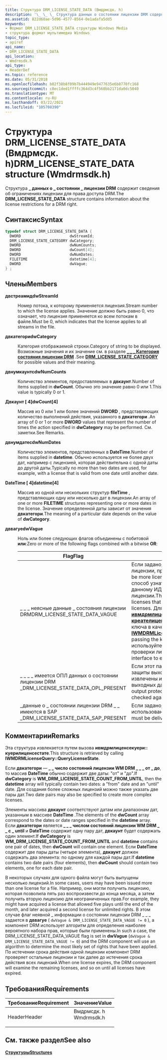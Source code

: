 ```yaml
---
title: Структура DRM_LICENSE_STATE_DATA (Вмдрмсдк. h)
description: '\_ \_ \_ Структура данных о состоянии лицензии DRM содержит сведения об ограничениях лицензии для права доступа DRM.'
ms.assetid: 822d60ae-5d96-4577-8564-0e1adafa5dd5
keywords:
- Формат DRM_LICENSE_STATE_DATA структуры Windows Media
- структура формат мультимедиа Windows
topic_type:
- apiref
api_name:
- DRM_LICENSE_STATE_DATA
api_location:
- Wmdrmsdk.h
api_type:
- HeaderDef
ms.topic: reference
ms.date: 05/31/2018
ms.openlocfilehash: b02f38b8f09b7b444949e9477635e6b8770fc168
ms.sourcegitcommit: c8ec1ded1ffffc364d3c4f560bb2171da0dc5040
ms.translationtype: MT
ms.contentlocale: ru-RU
ms.lasthandoff: 03/22/2021
ms.locfileid: "105708390"
---
```

# <a name="drm_license_state_data-structure-wmdrmsdkh"></a><span data-ttu-id="da16c-105">Структура DRM_LICENSE_STATE_DATA (Вмдрмсдк. h)</span><span class="sxs-lookup"><span data-stu-id="da16c-105">DRM_LICENSE_STATE_DATA structure (Wmdrmsdk.h)</span></span>

<span data-ttu-id="da16c-106">Структура **\_ данных о \_ состоянии \_ лицензии DRM** содержит сведения об ограничениях лицензии для права доступа DRM.</span><span class="sxs-lookup"><span data-stu-id="da16c-106">The **DRM\_LICENSE\_STATE\_DATA** structure contains information about the license restrictions for a DRM right.</span></span>

## <a name="syntax"></a><span data-ttu-id="da16c-107">Синтаксис</span><span class="sxs-lookup"><span data-stu-id="da16c-107">Syntax</span></span>


```C++
typedef struct DRM_LICENSE_STATE_DATA {
  DWORD                      dwStreamId;
  DRM_LICENSE_STATE_CATEGORY dwCategory;
  DWORD                      dwNumCounts;
  DWORD                      dwCount[4];
  DWORD                      dwNumDates;
  FILETIME                   datetime[4];
  DWORD                      dwVague;
} ;
```



## <a name="members"></a><span data-ttu-id="da16c-108">Члены</span><span class="sxs-lookup"><span data-stu-id="da16c-108">Members</span></span>

<dl> <dt>

<span data-ttu-id="da16c-109">**двстреамид**</span><span class="sxs-lookup"><span data-stu-id="da16c-109">**dwStreamId**</span></span>
</dt> <dd>

<span data-ttu-id="da16c-110">Номер потока, к которому применяется лицензия.</span><span class="sxs-lookup"><span data-stu-id="da16c-110">Stream number to which the license applies.</span></span> <span data-ttu-id="da16c-111">Значение должно быть равно 0, что означает, что лицензия применяется ко всем потокам в файле.</span><span class="sxs-lookup"><span data-stu-id="da16c-111">Must be 0, which indicates that the license applies to all streams in the file.</span></span>

</dd> <dt>

<span data-ttu-id="da16c-112">**двкатегори**</span><span class="sxs-lookup"><span data-stu-id="da16c-112">**dwCategory**</span></span>
</dt> <dd>

<span data-ttu-id="da16c-113">Категория отображаемой строки.</span><span class="sxs-lookup"><span data-stu-id="da16c-113">Category of string to be displayed.</span></span> <span data-ttu-id="da16c-114">Возможные значения и их значение см. в разделе [**\_ \_ \_ Категория состояния лицензии DRM**](drmdrm-license-state-category.md) .</span><span class="sxs-lookup"><span data-stu-id="da16c-114">See [**DRM\_LICENSE\_STATE\_CATEGORY**](drmdrm-license-state-category.md) for possible values and their meaning.</span></span>

</dd> <dt>

<span data-ttu-id="da16c-115">**двнумкаунтс**</span><span class="sxs-lookup"><span data-stu-id="da16c-115">**dwNumCounts**</span></span>
</dt> <dd>

<span data-ttu-id="da16c-116">Количество элементов, предоставляемых в **двкаунт**.</span><span class="sxs-lookup"><span data-stu-id="da16c-116">Number of items supplied in **dwCount**.</span></span> <span data-ttu-id="da16c-117">Обычно это значение равно 0 или 1.</span><span class="sxs-lookup"><span data-stu-id="da16c-117">This value is typically 0 or 1.</span></span>

</dd> <dt>

<span data-ttu-id="da16c-118">**Двкаунт \[ 4\]**</span><span class="sxs-lookup"><span data-stu-id="da16c-118">**dwCount\[4\]**</span></span>
</dt> <dd>

<span data-ttu-id="da16c-119">Массив из 0 или 1 или более значений **DWORD** , представляющих количество выполнений действия, указанного в **двкатегори** .</span><span class="sxs-lookup"><span data-stu-id="da16c-119">An array of 0 or 1 or more **DWORD** values that represent the number of times the action specified in **dwCategory** may be performed.</span></span> <span data-ttu-id="da16c-120">См. заметки.</span><span class="sxs-lookup"><span data-stu-id="da16c-120">See Remarks.</span></span>

</dd> <dt>

<span data-ttu-id="da16c-121">**двнумдатес**</span><span class="sxs-lookup"><span data-stu-id="da16c-121">**dwNumDates**</span></span>
</dt> <dd>

<span data-ttu-id="da16c-122">Количество элементов, представленных в **DateTime**.</span><span class="sxs-lookup"><span data-stu-id="da16c-122">Number of items supplied in **datetime**.</span></span> <span data-ttu-id="da16c-123">Обычно используется не более двух дат, например с лицензией, которая действительна с одной даты до другой даты.</span><span class="sxs-lookup"><span data-stu-id="da16c-123">Typically no more than two dates are used, for example, with a license that is valid from one date until another date.</span></span>

</dd> <dt>

<span data-ttu-id="da16c-124">**DateTime \[ 4\]**</span><span class="sxs-lookup"><span data-stu-id="da16c-124">**datetime\[4\]**</span></span>
</dt> <dd>

<span data-ttu-id="da16c-125">Массив из одной или нескольких структур **fileTime** , представляющих одну или несколько дат в лицензии.</span><span class="sxs-lookup"><span data-stu-id="da16c-125">An array of one or more **FILETIME** structures representing one or more dates in the license.</span></span> <span data-ttu-id="da16c-126">Значение определенной даты зависит от значения **двкатегори**.</span><span class="sxs-lookup"><span data-stu-id="da16c-126">The meaning of a particular date depends on the value of **dwCategory**.</span></span>

</dd> <dt>

<span data-ttu-id="da16c-127">**дввагуе**</span><span class="sxs-lookup"><span data-stu-id="da16c-127">**dwVague**</span></span>
</dt> <dd>

<span data-ttu-id="da16c-128">Ноль или более следующих флагов объединены с побитовой **или**:</span><span class="sxs-lookup"><span data-stu-id="da16c-128">Zero or more of the following flags combined with a bitwise **OR**:</span></span>



| <span data-ttu-id="da16c-129">Flag</span><span class="sxs-lookup"><span data-stu-id="da16c-129">Flag</span></span>                                    | <span data-ttu-id="da16c-130">Описание</span><span class="sxs-lookup"><span data-stu-id="da16c-130">Description</span></span>                                                                                                                                                                                                                                                                                                                                                                                                                            |
|-----------------------------------------|----------------------------------------------------------------------------------------------------------------------------------------------------------------------------------------------------------------------------------------------------------------------------------------------------------------------------------------------------------------------------------------------------------------------------------------|
| <span data-ttu-id="da16c-131">\_ \_ \_ неясные данные \_ состояния лицензии DRM</span><span class="sxs-lookup"><span data-stu-id="da16c-131">DRM\_LICENSE\_STATE\_DATA\_VAGUE</span></span>        | <span data-ttu-id="da16c-132">Если задано, могут существовать дополнительные лицензии, применимые к содержимому.</span><span class="sxs-lookup"><span data-stu-id="da16c-132">If set, there may be more licenses that apply to the content.</span></span> <span data-ttu-id="da16c-133">Единственный способ узнать об отдельных лицензиях, применимых к данному ИДЕНТИФИКАТОРу ключа, — это перечислить лицензии.</span><span class="sxs-lookup"><span data-stu-id="da16c-133">The only way to be certain about the individual licenses that apply to a given key ID is to enumerate the licenses.</span></span> <span data-ttu-id="da16c-134">Для этого вызовите [**ивмдрмлиценсеманажемент:: креателиценсинумератион**](iwmdrmlicensemanagement-createlicenseenumeration.md), передав идентификатор ключа в качестве параметра бстркид.</span><span class="sxs-lookup"><span data-stu-id="da16c-134">To do this, call [**IWMDRMLicenseManagement::CreateLicenseEnumeration**](iwmdrmlicensemanagement-createlicenseenumeration.md), passing the key ID as the bstrKID parameter.</span></span> <span data-ttu-id="da16c-135">Затем используйте полученный интерфейс Ивмдрмлиценсе для проверки лицензий.</span><span class="sxs-lookup"><span data-stu-id="da16c-135">Then use the retrieved IWMDRMLicense interface to examine the licenses.</span></span> |
| <span data-ttu-id="da16c-136">\_ \_ \_ \_ имеется ОПЛ данных о состоянии лицензии DRM \_</span><span class="sxs-lookup"><span data-stu-id="da16c-136">DRM\_LICENSE\_STATE\_DATA\_OPL\_PRESENT</span></span> | <span data-ttu-id="da16c-137">Если этот параметр задан, лицензия включает уровни защиты выходных данных (Оплс), которые должны быть извлечены и проверены в отношении назначения выходных данных приложения.</span><span class="sxs-lookup"><span data-stu-id="da16c-137">If set, the license includes output protection levels (OPLs) that must be retrieved and checked against the destination of your application's output.</span></span>                                                                                                                                                                                                                                                                                  |
| <span data-ttu-id="da16c-138">\_данные о \_ состоянии лицензии DRM \_ \_ имеются в SAP \_</span><span class="sxs-lookup"><span data-stu-id="da16c-138">DRM\_LICENSE\_STATE\_DATA\_SAP\_PRESENT</span></span> | <span data-ttu-id="da16c-139">Если задано, содержимое должно доставляться с использованием пути Secure Audio (SAP).</span><span class="sxs-lookup"><span data-stu-id="da16c-139">If set, the content must be delivered using secure audio path (SAP).</span></span>                                                                                                                                                                                                                                                                                                                                                                   |



 

</dd> </dl>

## <a name="remarks"></a><span data-ttu-id="da16c-140">Комментарии</span><span class="sxs-lookup"><span data-stu-id="da16c-140">Remarks</span></span>

<span data-ttu-id="da16c-141">Эта структура извлекается путем вызова **ивмдрмлиценсекуери:: куерилиценсестате**.</span><span class="sxs-lookup"><span data-stu-id="da16c-141">This structure is retrieved by calling **IWMDRMLicenseQuery::QueryLicenseState**.</span></span>

<span data-ttu-id="da16c-142">Если **двкатегори** — **\_ \_ число состояний лицензии WM DRM \_ \_ \_ от \_ до**, то массив **DateTime** обычно содержит две даты: "от" и "до".</span><span class="sxs-lookup"><span data-stu-id="da16c-142">If **dwCategory** is **WM\_DRM\_LICENSE\_STATE\_COUNT\_FROM\_UNTIL**, then the **datetime** array will typically contain two dates: a "from" date and an "until" date.</span></span> <span data-ttu-id="da16c-143">Для создания более сложных лицензий можно также указать две пары дат.</span><span class="sxs-lookup"><span data-stu-id="da16c-143">Two date pairs may also be specified to create more complex licenses.</span></span>

<span data-ttu-id="da16c-144">Элементы массива **двкаунт** соответствуют датам или диапазонам дат, указанным в массиве **DateTime** .</span><span class="sxs-lookup"><span data-stu-id="da16c-144">The elements of the **dwCount** array correspond to the dates or date ranges specified in the **datetime** array.</span></span> <span data-ttu-id="da16c-145">Если **двкатегори** является **\_ \_ \_ числом состояний лицензии WM DRM \_ \_ с \_ until** и **DateTime** содержит одну пару дат, **двкаунт** будет содержать один элемент.</span><span class="sxs-lookup"><span data-stu-id="da16c-145">If **dwCategory** is **WM\_DRM\_LICENSE\_STATE\_COUNT\_FROM\_UNTIL** and **datetime** contains one pair of dates, then **dwCount** will contain one element.</span></span> <span data-ttu-id="da16c-146">Если **DateTime** содержит две пары даты (четыре элемента), **двкаунт** должен содержать два элемента: по одному для каждой пары дат.</span><span class="sxs-lookup"><span data-stu-id="da16c-146">If **datetime** contains two date pairs (four elements), then **dwCount** should contain two elements, one for each date pair.</span></span>

<span data-ttu-id="da16c-147">В некоторых случаях для одного файла могут быть выпущены несколько лицензий.</span><span class="sxs-lookup"><span data-stu-id="da16c-147">In some cases, users may have been issued more than one license for a file.</span></span> <span data-ttu-id="da16c-148">Например, они могли получить лицензию, которая позволила пять раз воспроизвести до конца месяца, а затем получить вторую лицензию для неограниченных прав.</span><span class="sxs-lookup"><span data-stu-id="da16c-148">For example, they might have acquired a license that allowed five plays until the end of the month, and later acquired a second license for unlimited rights.</span></span> <span data-ttu-id="da16c-149">В этом случае флаг неявной \_ информации о состоянии лицензии DRM \_ \_ \_ задается в **дввагуе** ( `dwVague & DRM_LICENSE_STATE_DATA_VAGUE != 0` ), а компонент DRM использует алгоритм для определения наиболее вероятного набора прав, которые были применены.</span><span class="sxs-lookup"><span data-stu-id="da16c-149">In such a case, the DRM\_LICENSE\_STATE\_DATA\_VAGUE flag is set in **dwVague** (`dwVague & DRM_LICENSE_STATE_DATA_VAGUE != 0`) and the DRM component will use an algorithm to determine the most likely set of rights that have been applied.</span></span> <span data-ttu-id="da16c-150">По истечении срока действия одной лицензии компонент DRM проверяет остальные лицензии и так далее до истечения срока действия всех лицензий.</span><span class="sxs-lookup"><span data-stu-id="da16c-150">When one license expires, the DRM component will examine the remaining licenses, and so on until all licenses have expired.</span></span>

## <a name="requirements"></a><span data-ttu-id="da16c-151">Требования</span><span class="sxs-lookup"><span data-stu-id="da16c-151">Requirements</span></span>



| <span data-ttu-id="da16c-152">Требование</span><span class="sxs-lookup"><span data-stu-id="da16c-152">Requirement</span></span> | <span data-ttu-id="da16c-153">Значение</span><span class="sxs-lookup"><span data-stu-id="da16c-153">Value</span></span> |
|-------------------|---------------------------------------------------------------------------------------|
| <span data-ttu-id="da16c-154">Header</span><span class="sxs-lookup"><span data-stu-id="da16c-154">Header</span></span><br/> | <dl> <span data-ttu-id="da16c-155"><dt>Вмдрмсдк. h</dt></span><span class="sxs-lookup"><span data-stu-id="da16c-155"><dt>Wmdrmsdk.h</dt></span></span> </dl> |



## <a name="see-also"></a><span data-ttu-id="da16c-156">См. также раздел</span><span class="sxs-lookup"><span data-stu-id="da16c-156">See also</span></span>

<dl> <dt>

[<span data-ttu-id="da16c-157">**Структуры**</span><span class="sxs-lookup"><span data-stu-id="da16c-157">**Structures**</span></span>](drm-structures.md)
</dt> </dl>

 

 





